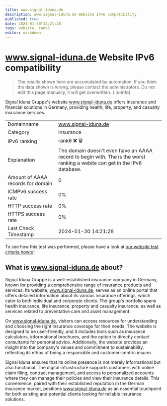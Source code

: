 ```yaml
---
title: www.signal-iduna.de
description: www.signal-iduna.de Website IPv6 compatibility
published: true
date: 2024-01-30T14:21:28
tags: website, rank6
editor: markdown
---
```


# www.signal-iduna.de Website IPv6 compatibility

> The results shown here are accumulated by automation. If you think the data shown is wrong, please contact the administrators. 
> Do not edit this page manually, it will get overwritten.
{.is-info}

Signal Iduna Gruppe's website www.signal-iduna.de offers insurance and financial solutions in Germany, providing health, life, property, and casualty insurance services.


|   |   |
| - | - |
| Domainname | www.signal-iduna.de
| Category | insurance |
| IPv6 ranking | rank6 :x: :wastebasket: |
| Explanation | The domain doesn't even have an AAAA record to begin with. The is the worst ranking a webite can get in the IPv6 database. |
| Amount of AAAA records for domain | 0 |
| ICMPv6 success rate | 0%|
| HTTP success rate | 0% |
| HTTPS success rate | 0% |
| Last Check Timestamp | 2024-01-30 14:21:28 |

To see how this test was performed, please have a look at [our website test criteria howto](/howto/testcriteria/website)!


## What is www.signal-iduna.de about?
Signal Iduna Gruppe is a well-established insurance company in Germany, known for providing a comprehensive range of insurance products and services. Its website, www.signal-iduna.de, serves as an online portal that offers detailed information about its various insurance offerings, which cater to both individual and corporate clients. The group's portfolio spans health insurance, life insurance, property and casualty insurance, as well as services related to preventative care and asset management.

On www.signal-iduna.de, visitors can access resources for understanding and choosing the right insurance coverage for their needs. The website is designed to be user-friendly, and it includes tools such as insurance calculators, informational brochures, and the option to directly contact consultants for personal advice. Additionally, the website provides an insight into the company's values and commitment to sustainability, reflecting its ethos of being a responsible and customer-centric insurer.

Signal Iduna ensures that its online presence is not merely informational but also functional. The digital infrastructure supports customers with online claim filing, contract management, and access to personalized accounts where they can manage their policies and view their insurance details. This convenience, paired with their established reputation in the German insurance market, positions www.signal-iduna.de as an essential touchpoint for both existing and potential clients looking for reliable insurance solutions.


